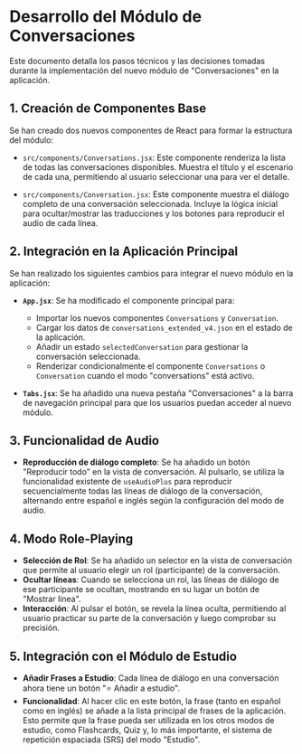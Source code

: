 # Desarrollo del Módulo de Conversaciones

Este documento detalla los pasos técnicos y las decisiones tomadas durante la implementación del nuevo módulo de "Conversaciones" en la aplicación.

## 1. Creación de Componentes Base

Se han creado dos nuevos componentes de React para formar la estructura del módulo:

-   `src/components/Conversations.jsx`: Este componente renderiza la lista de todas las conversaciones disponibles. Muestra el título y el escenario de cada una, permitiendo al usuario seleccionar una para ver el detalle.

-   `src/components/Conversation.jsx`: Este componente muestra el diálogo completo de una conversación seleccionada. Incluye la lógica inicial para ocultar/mostrar las traducciones y los botones para reproducir el audio de cada línea.

## 2. Integración en la Aplicación Principal

Se han realizado los siguientes cambios para integrar el nuevo módulo en la aplicación:

-   **`App.jsx`**: Se ha modificado el componente principal para:
    -   Importar los nuevos componentes `Conversations` y `Conversation`.
    -   Cargar los datos de `conversations_extended_v4.json` en el estado de la aplicación.
    -   Añadir un estado `selectedConversation` para gestionar la conversación seleccionada.
    -   Renderizar condicionalmente el componente `Conversations` o `Conversation` cuando el modo "conversations" está activo.

-   **`Tabs.jsx`**: Se ha añadido una nueva pestaña "Conversaciones" a la barra de navegación principal para que los usuarios puedan acceder al nuevo módulo.

## 3. Funcionalidad de Audio

-   **Reproducción de diálogo completo**: Se ha añadido un botón "Reproducir todo" en la vista de conversación. Al pulsarlo, se utiliza la funcionalidad existente de `useAudioPlus` para reproducir secuencialmente todas las líneas de diálogo de la conversación, alternando entre español e inglés según la configuración del modo de audio.

## 4. Modo Role-Playing

-   **Selección de Rol**: Se ha añadido un selector en la vista de conversación que permite al usuario elegir un rol (participante) de la conversación.
-   **Ocultar líneas**: Cuando se selecciona un rol, las líneas de diálogo de ese participante se ocultan, mostrando en su lugar un botón de "Mostrar línea".
-   **Interacción**: Al pulsar el botón, se revela la línea oculta, permitiendo al usuario practicar su parte de la conversación y luego comprobar su precisión.

## 5. Integración con el Módulo de Estudio

-   **Añadir Frases a Estudio**: Cada línea de diálogo en una conversación ahora tiene un botón "⭐ Añadir a estudio".
-   **Funcionalidad**: Al hacer clic en este botón, la frase (tanto en español como en inglés) se añade a la lista principal de frases de la aplicación. Esto permite que la frase pueda ser utilizada en los otros modos de estudio, como Flashcards, Quiz y, lo más importante, el sistema de repetición espaciada (SRS) del modo "Estudio".

